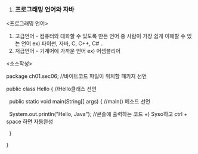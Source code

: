 1. ### 프로그래밍 언어와 자바



<프로그래밍 언어>



1. 고급언어 - 컴퓨터와 대화할 수 있도록 만든 언어 중 사람이 가장 쉽게 이해할 수 있는 언어 ex) 파이썬, 자바, C, C++, C# ..
2. 저급언어 - 기계어에 가까운 언어 ex) 어셈블리어



<소스작성>

package ch01.sec06; //바이트코드 파일이 위치할 패키지 선언



public class Hello {  //Hello클래스 선언

&nbsp; public static void main(String\[] args) { //main() 메소드 선언

&nbsp;   System.out.println("Hello, Java"); //콘솔에 출력하는 코드 +) Syso하고 ctrl + space 하면 자동완성

&nbsp;  }

}









# 

